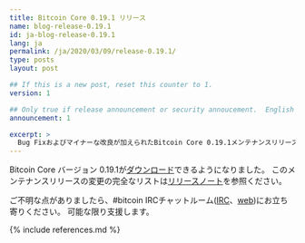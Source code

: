 ```yaml
---
title: Bitcoin Core 0.19.1 リリース
name: blog-release-0.19.1
id: ja-blog-release-0.19.1
lang: ja
permalink: /ja/2020/03/09/release-0.19.1/
type: posts
layout: post

## If this is a new post, reset this counter to 1.
version: 1

## Only true if release announcement or security annoucement.  English posts only
announcement: 1

excerpt: >
  Bug Fixおよびマイナーな改良が加えられたBitcoin Core 0.19.1メンテナンスリリースが利用可能になりました。
---
```

Bitcoin Core バージョン 0.19.1が[ダウンロード][ダウンロードページ]できるようになりました。
このメンテナンスリリースの変更の完全なリストは[リリースノート][]を参照ください。

ご不明な点がありましたら、#bitcoin IRCチャットルーム([IRC][irc]、[web][web irc])にお立ち寄りください。
可能な限り支援します。

[リリースノート]: /ja/releases/0.19.1/
[IRC]: irc://irc.freenode.net/bitcoin
[web irc]: https://webchat.freenode.net/?channels=bitcoin&uio=d4
[ダウンロードページ]: /ja/download

{% include references.md %}
